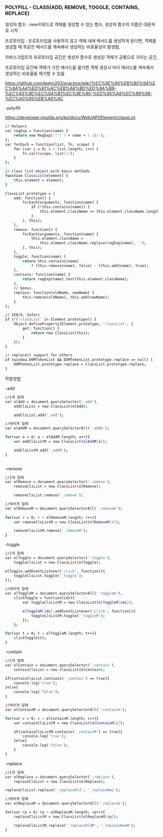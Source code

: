 ### POLYFILL - CLASS(ADD, REMOVE, TOGGLE, CONTAINS, REPLACE)

생성자 함수 : new키워드로 객체를 생성할 수 있는 함수, 생성자 함수의 이름은 대문자로 시작

프로토타입 : 
프로토타입을 사용하지 않고 객체 내에 메서드를 생성하게 된다면, 객체를 생성할 때 똑같은 메서드를 계속해서 생성하는 비효율성이 발생함, 

자바스크립트의 프로토타입 공간은 생성자 함수로 생성된 객체가 공통으로 가지는 공간,

프로토타입 공간에 객체가 가진 메서드를 옮기면 객체 생성시 마다 메서드를 계속해서 생성하는 비효율을 제거할 수 있음

https://github.com/leeho203/practice/wiki/%EC%9E%90%EB%B0%94%EC%8A%A4%ED%81%AC%EB%A6%BD%ED%8A%B8-%EC%83%9D%EC%84%B1%EC%9E%90-%ED%95%A8%EC%88%98-%EC%A0%95%EB%A6%AC

-polyfill

https://developer.mozilla.org/ko/docs/Web/API/Element/classList

```sh
// helpers
var regExp = function(name) {
	return new RegExp('(^| )'+ name +'( |$)');
};
var forEach = function(list, fn, scope) {
	for (var i = 0; i < list.length; i++) {
		fn.call(scope, list[i]);
	}
};

// class list object with basic methods
function ClassList(element) {
	this.element = element;
}

ClassList.prototype = {
	add: function() {
		forEach(arguments, function(name) {
			if (!this.contains(name)) {
				this.element.className += this.element.className.length > 0 ? ' ' + name : name;
			}
		}, this);						
	},
	remove: function() {
		forEach(arguments, function(name) {
			this.element.className =
				this.element.className.replace(regExp(name), '');
		}, this);
	},
	toggle: function(name) {
		return this.contains(name) 
			? (this.remove(name), false) : (this.add(name), true);
	},
	contains: function(name) {
		return regExp(name).test(this.element.className);
	},
	// bonus..
	replace: function(oldName, newName) {
		this.remove(oldName), this.add(newName);
	}
};

// IE8/9, Safari
if (!('classList' in Element.prototype)) {
	Object.defineProperty(Element.prototype, 'classList', {
		get: function() {
			return new ClassList(this);
		}
	});
}

// replace() support for others
if (window.DOMTokenList && DOMTokenList.prototype.replace == null) {
	DOMTokenList.prototype.replace = ClassList.prototype.replace;
}
```



작동방법


-add
```sh
//1개 일때
var elAdd = document.querySelector('.add'),
    addClsList = new ClassList(elAdd);

    addClsList.add('_add');

//여러개 일때	
var elAddM = document.querySelectorAll('.addm');

for(var a = 0; a < elAddM.length; a++){
    var addClsListM = new ClassList(elAddM[a]);

    addClsListM.add('_addM');							
}		
				
```

-remove
```sh
//1개 일때
var elRemove = document.querySelector('.remove'),
    removeClsList = new ClassList(elRemove);

    removeClsList.remove('_remove');

//여러개 일때
var elRemoveM = document.querySelectorAll('.removem');
				
for(var r = 0; r < elRemoveM.length; r++){
	var removeClsListM = new ClassList(elRemoveM[r]);

	removeClsListM.remove('_removeM');
}
```

-toggle

```sh
//1개 일때
var elToggle = document.querySelector('.toggle'),
	toggleClsList = new ClassList(elToggle);

elToggle.addEventListener('click', function(){
	toggleClsList.toggle('_toggle');					
});

//여러개 일때
var elToggleM = document.querySelectorAll('.togglem'),					
    clickToggle = function(idx){
        var toggleClsListM = new ClassList(elToggleM[idx]);

        elToggleM[idx].addEventListener('click', function(){						
        	toggleClsListM.toggle('_toggleM');							
        });				
    };	

for(var t = 0; t < elToggleM.length; t++){
	clickToggle(t);								
}
```

-contain
```sh
//1개 일때
var elContain = document.querySelector('.contain'),
	containClsList = new ClassList(elContain);				

if(containClsList.contains('_contain') == true){
	console.log('true');
}else{
	console.log('false');
}

//여러개 일때
var elContainM = document.querySelectorAll('.containm');

for(var c = 0; c < elContainM.length; c++){
    var containClsListM = new ClassList(elContainM[c]);				

    if(containClsListM.contains('_containM') == true){
    	console.log('true');
    }else{
   		console.log('false');
    }
}
```

-replace
```sh
//1개 일때
var elReplace = document.querySelector('.replace'),
	replaceClsList = new ClassList(elReplace);

replaceClsList.replace('_replaceOld', '_replaceNew');

//여러개 일때
var elReplaceM = document.querySelectorAll('.replacem');

for(var rp = 0; rp < elReplaceM.length; rp++){
	replaceClsListM = new ClassList(elReplaceM[rp]);

	replaceClsListM.replace('_replaceOldM', '_replaceNewM');
}
```

